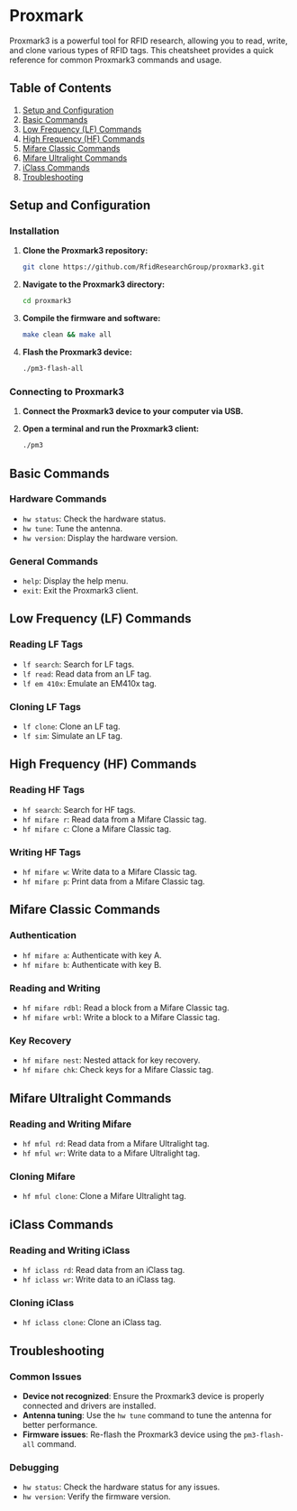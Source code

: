 # Proxmark

Proxmark3 is a powerful tool for RFID research, allowing you to read, write, and clone various types of RFID tags. This cheatsheet provides a quick reference for common Proxmark3 commands and usage.

## Table of Contents

1. [Setup and Configuration](#setup-and-configuration)
2. [Basic Commands](#basic-commands)
3. [Low Frequency (LF) Commands](#low-frequency-lf-commands)
4. [High Frequency (HF) Commands](#high-frequency-hf-commands)
5. [Mifare Classic Commands](#mifare-classic-commands)
6. [Mifare Ultralight Commands](#mifare-ultralight-commands)
7. [iClass Commands](#iclass-commands)
8. [Troubleshooting](#troubleshooting)

## Setup and Configuration

### Installation

1. **Clone the Proxmark3 repository:**

   ```sh
   git clone https://github.com/RfidResearchGroup/proxmark3.git
   ```

2. **Navigate to the Proxmark3 directory:**

   ```sh
   cd proxmark3
   ```

3. **Compile the firmware and software:**

   ```sh
   make clean && make all
   ```

4. **Flash the Proxmark3 device:**

   ```sh
   ./pm3-flash-all
   ```

### Connecting to Proxmark3

1. **Connect the Proxmark3 device to your computer via USB.**
2. **Open a terminal and run the Proxmark3 client:**

   ```sh
   ./pm3
   ```

## Basic Commands

### Hardware Commands

- `hw status`: Check the hardware status.
- `hw tune`: Tune the antenna.
- `hw version`: Display the hardware version.

### General Commands

- `help`: Display the help menu.
- `exit`: Exit the Proxmark3 client.

## Low Frequency (LF) Commands

### Reading LF Tags

- `lf search`: Search for LF tags.
- `lf read`: Read data from an LF tag.
- `lf em 410x`: Emulate an EM410x tag.

### Cloning LF Tags

- `lf clone`: Clone an LF tag.
- `lf sim`: Simulate an LF tag.

## High Frequency (HF) Commands

### Reading HF Tags

- `hf search`: Search for HF tags.
- `hf mifare r`: Read data from a Mifare Classic tag.
- `hf mifare c`: Clone a Mifare Classic tag.

### Writing HF Tags

- `hf mifare w`: Write data to a Mifare Classic tag.
- `hf mifare p`: Print data from a Mifare Classic tag.

## Mifare Classic Commands

### Authentication

- `hf mifare a`: Authenticate with key A.
- `hf mifare b`: Authenticate with key B.

### Reading and Writing

- `hf mifare rdbl`: Read a block from a Mifare Classic tag.
- `hf mifare wrbl`: Write a block to a Mifare Classic tag.

### Key Recovery

- `hf mifare nest`: Nested attack for key recovery.
- `hf mifare chk`: Check keys for a Mifare Classic tag.

## Mifare Ultralight Commands

### Reading and Writing Mifare

- `hf mful rd`: Read data from a Mifare Ultralight tag.
- `hf mful wr`: Write data to a Mifare Ultralight tag.

### Cloning Mifare

- `hf mful clone`: Clone a Mifare Ultralight tag.

## iClass Commands

### Reading and Writing iClass

- `hf iclass rd`: Read data from an iClass tag.
- `hf iclass wr`: Write data to an iClass tag.

### Cloning iClass

- `hf iclass clone`: Clone an iClass tag.

## Troubleshooting

### Common Issues

- **Device not recognized**: Ensure the Proxmark3 device is properly connected and drivers are installed.
- **Antenna tuning**: Use the `hw tune` command to tune the antenna for better performance.
- **Firmware issues**: Re-flash the Proxmark3 device using the `pm3-flash-all` command.

### Debugging

- `hw status`: Check the hardware status for any issues.
- `hw version`: Verify the firmware version.
